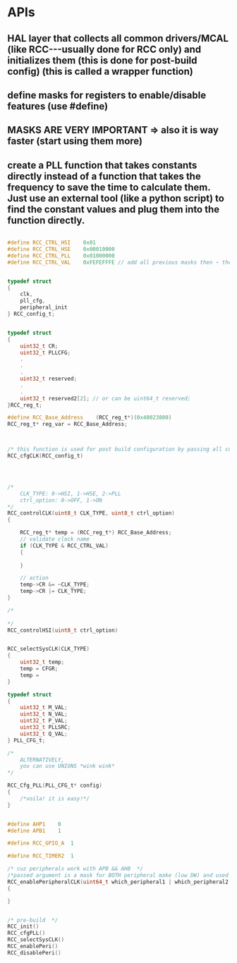 # APIs


## HAL layer that collects all common drivers/MCAL (like RCC---usually done for RCC only) and initializes them (this is done for post-build config) (this is called a wrapper function)

## define masks for registers to enable/disable features (use #define)

## MASKS ARE VERY IMPORTANT => also it is way faster (start using them more)

## create a PLL function that takes constants directly instead of a function that takes the frequency to save the time to calculate them. Just use an external tool (like a python script) to find the constant values and plug them into the function directly.



```c

#define RCC_CTRL_HSI	0x01
#define RCC_CTRL_HSE	0x00010000
#define RCC_CTRL_PLL	0x01000000
#define RCC_CTRL_VAL	0xFEFEFFFE // add all previous masks then ~ them


typedef struct 
{
	clk,
	pll_cfg,
	peripheral_init
} RCC_config_t;


typedef struct
{
	uint32_t CR;
	uint32_t PLLCFG;
	.
	.
	.
	uint32_t reserved;
	.
	.
	uint32_t reserved2[2]; // or can be uint64_t reserved;
}RCC_reg_t;

#define RCC_Base_Address	(RCC_reg_t*)(0x40023800)
RCC_reg_t* reg_var = RCC_Base_Address;



/* this function is used for post build configuration by passing all configs as struct elements  */
RCC_cfgCLK(RCC_config_t)




/*
	CLK_TYPE: 0->HSI, 1->HSE, 2->PLL
	ctrl_option: 0->OFF, 1->ON
*/
RCC_controlCLK(uint8_t CLK_TYPE, uint8_t ctrl_option)
{

	RCC_reg_t* temp = (RCC_reg_t*) RCC_Base_Address;
	// validate clock name
	if (CLK_TYPE & RCC_CTRL_VAL)
	{
	
	}

	// action
	temp->CR &= ~CLK_TYPE;
	temp->CR |= CLK_TYPE;
}

/*
	
*/
RCC_controlHSI(uint8_t ctrl_option) 


RCC_selectSysCLK(CLK_TYPE)
{
	uint32_t temp;
	temp = CFGR;
	temp = 
}

typedef struct
{
	uint32_t M_VAL;
	uint32_t N_VAL;
	uint32_t P_VAL;
	uint32_t PLLSRC;
	uint32_t Q_VAL;
} PLL_CFG_t;

/*
	ALTERNATIVELY,
	you can use UNIONS *wink wink*
*/

RCC_Cfg_PLL(PLL_CFG_t* config)
{
	/*voila! it is easy!*/
}


#define AHP1	0
#define APB1	1

#define RCC_GPIO_A	1

#define RCC_TIMER2	1

/* cuz peripherals work with APB && AHB  */
/*passed argument is a mask for BOTH peripheral make (low DW) and used bus (high DW)  */
RCC_enablePeripheralCLK(uint64_t which_peripheral1 | which_peripheral2 | ...) // ORing all the peripheral masks to enable them with one function call
{

}


/* pre-build  */
RCC_init()
RCC_cfgPLL()
RCC_selectSysCLK()
RCC_enablePeri()
RCC_disablePeri()
```
